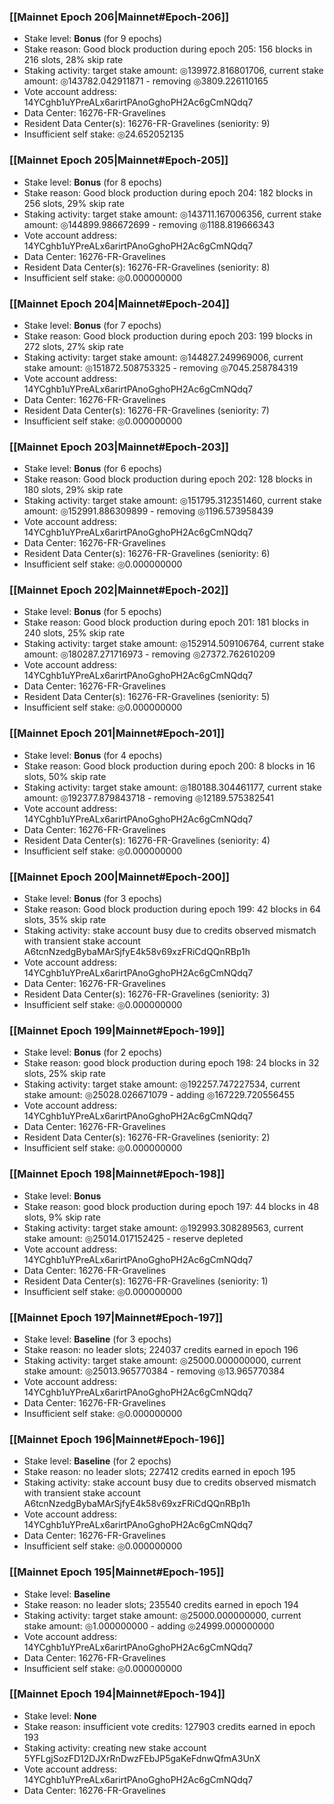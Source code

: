 ### [[Mainnet Epoch 206|Mainnet#Epoch-206]]
* Stake level: **Bonus** (for 9 epochs)
* Stake reason: Good block production during epoch 205: 156 blocks in 216 slots, 28% skip rate
* Staking activity: target stake amount: ◎139972.816801706, current stake amount: ◎143782.042911871 - removing ◎3809.226110165
* Vote account address: 14YCghb1uYPreALx6arirtPAnoGghoPH2Ac6gCmNQdq7
* Data Center: 16276-FR-Gravelines
* Resident Data Center(s): 16276-FR-Gravelines (seniority: 9)
* Insufficient self stake: ◎24.652052135
### [[Mainnet Epoch 205|Mainnet#Epoch-205]]
* Stake level: **Bonus** (for 8 epochs)
* Stake reason: Good block production during epoch 204: 182 blocks in 256 slots, 29% skip rate
* Staking activity: target stake amount: ◎143711.167006356, current stake amount: ◎144899.986672699 - removing ◎1188.819666343
* Vote account address: 14YCghb1uYPreALx6arirtPAnoGghoPH2Ac6gCmNQdq7
* Data Center: 16276-FR-Gravelines
* Resident Data Center(s): 16276-FR-Gravelines (seniority: 8)
* Insufficient self stake: ◎0.000000000
### [[Mainnet Epoch 204|Mainnet#Epoch-204]]
* Stake level: **Bonus** (for 7 epochs)
* Stake reason: Good block production during epoch 203: 199 blocks in 272 slots, 27% skip rate
* Staking activity: target stake amount: ◎144827.249969006, current stake amount: ◎151872.508753325 - removing ◎7045.258784319
* Vote account address: 14YCghb1uYPreALx6arirtPAnoGghoPH2Ac6gCmNQdq7
* Data Center: 16276-FR-Gravelines
* Resident Data Center(s): 16276-FR-Gravelines (seniority: 7)
* Insufficient self stake: ◎0.000000000
### [[Mainnet Epoch 203|Mainnet#Epoch-203]]
* Stake level: **Bonus** (for 6 epochs)
* Stake reason: Good block production during epoch 202: 128 blocks in 180 slots, 29% skip rate
* Staking activity: target stake amount: ◎151795.312351460, current stake amount: ◎152991.886309899 - removing ◎1196.573958439
* Vote account address: 14YCghb1uYPreALx6arirtPAnoGghoPH2Ac6gCmNQdq7
* Data Center: 16276-FR-Gravelines
* Resident Data Center(s): 16276-FR-Gravelines (seniority: 6)
* Insufficient self stake: ◎0.000000000
### [[Mainnet Epoch 202|Mainnet#Epoch-202]]
* Stake level: **Bonus** (for 5 epochs)
* Stake reason: Good block production during epoch 201: 181 blocks in 240 slots, 25% skip rate
* Staking activity: target stake amount: ◎152914.509106764, current stake amount: ◎180287.271716973 - removing ◎27372.762610209
* Vote account address: 14YCghb1uYPreALx6arirtPAnoGghoPH2Ac6gCmNQdq7
* Data Center: 16276-FR-Gravelines
* Resident Data Center(s): 16276-FR-Gravelines (seniority: 5)
* Insufficient self stake: ◎0.000000000
### [[Mainnet Epoch 201|Mainnet#Epoch-201]]
* Stake level: **Bonus** (for 4 epochs)
* Stake reason: Good block production during epoch 200: 8 blocks in 16 slots, 50% skip rate
* Staking activity: target stake amount: ◎180188.304461177, current stake amount: ◎192377.879843718 - removing ◎12189.575382541
* Vote account address: 14YCghb1uYPreALx6arirtPAnoGghoPH2Ac6gCmNQdq7
* Data Center: 16276-FR-Gravelines
* Resident Data Center(s): 16276-FR-Gravelines (seniority: 4)
* Insufficient self stake: ◎0.000000000
### [[Mainnet Epoch 200|Mainnet#Epoch-200]]
* Stake level: **Bonus** (for 3 epochs)
* Stake reason: Good block production during epoch 199: 42 blocks in 64 slots, 35% skip rate
* Staking activity: stake account busy due to credits observed mismatch with transient stake account A6tcnNzedgBybaMArSjfyE4k58v69xzFRiCdQQnRBp1h
* Vote account address: 14YCghb1uYPreALx6arirtPAnoGghoPH2Ac6gCmNQdq7
* Data Center: 16276-FR-Gravelines
* Resident Data Center(s): 16276-FR-Gravelines (seniority: 3)
* Insufficient self stake: ◎0.000000000
### [[Mainnet Epoch 199|Mainnet#Epoch-199]]
* Stake level: **Bonus** (for 2 epochs)
* Stake reason: good block production during epoch 198: 24 blocks in 32 slots, 25% skip rate
* Staking activity: target stake amount: ◎192257.747227534, current stake amount: ◎25028.026671079 - adding ◎167229.720556455
* Vote account address: 14YCghb1uYPreALx6arirtPAnoGghoPH2Ac6gCmNQdq7
* Data Center: 16276-FR-Gravelines
* Resident Data Center(s): 16276-FR-Gravelines (seniority: 2)
* Insufficient self stake: ◎0.000000000
### [[Mainnet Epoch 198|Mainnet#Epoch-198]]
* Stake level: **Bonus**
* Stake reason: good block production during epoch 197: 44 blocks in 48 slots, 9% skip rate
* Staking activity: target stake amount: ◎192993.308289563, current stake amount: ◎25014.017152425 - reserve depleted
* Vote account address: 14YCghb1uYPreALx6arirtPAnoGghoPH2Ac6gCmNQdq7
* Data Center: 16276-FR-Gravelines
* Resident Data Center(s): 16276-FR-Gravelines (seniority: 1)
* Insufficient self stake: ◎0.000000000
### [[Mainnet Epoch 197|Mainnet#Epoch-197]]
* Stake level: **Baseline** (for 3 epochs)
* Stake reason: no leader slots; 224037 credits earned in epoch 196
* Staking activity: target stake amount: ◎25000.000000000, current stake amount: ◎25013.965770384 - removing ◎13.965770384
* Vote account address: 14YCghb1uYPreALx6arirtPAnoGghoPH2Ac6gCmNQdq7
* Data Center: 16276-FR-Gravelines
* Insufficient self stake: ◎0.000000000
### [[Mainnet Epoch 196|Mainnet#Epoch-196]]
* Stake level: **Baseline** (for 2 epochs)
* Stake reason: no leader slots; 227412 credits earned in epoch 195
* Staking activity: stake account busy due to credits observed mismatch with transient stake account A6tcnNzedgBybaMArSjfyE4k58v69xzFRiCdQQnRBp1h
* Vote account address: 14YCghb1uYPreALx6arirtPAnoGghoPH2Ac6gCmNQdq7
* Data Center: 16276-FR-Gravelines
* Insufficient self stake: ◎0.000000000
### [[Mainnet Epoch 195|Mainnet#Epoch-195]]
* Stake level: **Baseline**
* Stake reason: no leader slots; 235540 credits earned in epoch 194
* Staking activity: target stake amount: ◎25000.000000000, current stake amount: ◎1.000000000 - adding ◎24999.000000000
* Vote account address: 14YCghb1uYPreALx6arirtPAnoGghoPH2Ac6gCmNQdq7
* Data Center: 16276-FR-Gravelines
* Insufficient self stake: ◎0.000000000
### [[Mainnet Epoch 194|Mainnet#Epoch-194]]
* Stake level: **None**
* Stake reason: insufficient vote credits: 127903 credits earned in epoch 193
* Staking activity: creating new stake account 5YFLgjSozFD12DJXrRnDwzFEbJP5gaKeFdnwQfmA3UnX
* Vote account address: 14YCghb1uYPreALx6arirtPAnoGghoPH2Ac6gCmNQdq7
* Data Center: 16276-FR-Gravelines